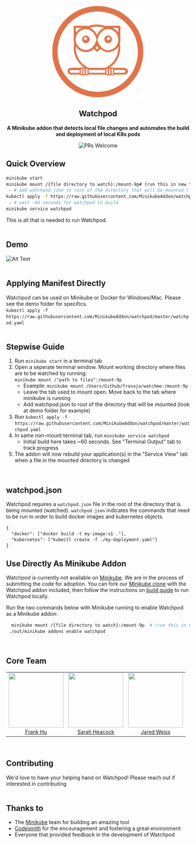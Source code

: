 <div align="center">
  <a href="https://github.com/MinikubeAddon/watchpod">
    <img height="250" width="250" src="https://github.com/MinikubeAddon/watchpod/blob/master/watchpodLogo.png">
  </a>

  ## Watchpod                                                                                                        
  **A Minikube addon that detects local file changes and automates the build and deployment of local K8s pods**

![PRs Welcome](https://img.shields.io/badge/PRs-welcome-brightgreen.svg)
</div>

[Minikube]: https://github.com/kubernetes/minikube
[Minikube clone]: https://github.com/MinikubeAddon/minikube
[build guide]: https://github.com/kubernetes/minikube/blob/master/docs/contributors/build_guide.md
[Codesmith]: https://www.codesmith.io/

## Quick Overview
```bash
minikube start 
minikube mount /{file directory to watch}:/mount-9p# (run this in new terminal tab. Keep open)  
 - # add watchpod.json to root of the directory that will be mounted (look at demo folder for example)
kubectl apply -f https://raw.githubusercontent.com/MinikubeAddon/watchpod/master/watchpod.yaml
 - # wait ~60 seconds for watchpod to build
minikube service watchpod
```

This is all that is needed to run Watchpod.  
<br>   

## Demo
![Alt Text](https://github.com/MinikubeAddon/watchpod/blob/master/watchpod-final.gif)  
<br>   

## Applying Manifest Directly
Watchpod can be used on Minikube or Docker for Windows/Mac. Please see the demo folder for specifics.   
`kubectl apply -f https://raw.githubusercontent.com/MinikubeAddon/watchpod/master/watchpod.yaml`  
<br>   

## Stepwise Guide
1. Run `minikube start` in a terminal tab
2. Open a seperate terminal window. Mount working directory where files are to be watched by running:  
`minikube mount /"path to files":/mount-9p`  
   * Example: `minikube mount /Users/Github/frasaja/watchme:/mount-9p`  
   * Leave the tab used to mount open. Move back to the tab where minikube is running  
   * Add watchpod.json to root of the directory that will be mounted (look at demo folder for example)
3. Run `kubectl apply -f https://raw.githubusercontent.com/MinikubeAddon/watchpod/master/watchpod.yaml`
4. In same non-mount terminal tab, run `minikube service watchpod`
   * Initial build here takes ~60 seconds. See "Terminal Output" tab to track progress
5. The addon will now rebuild your application(s) in the "Service View" tab when a file in the mounted directory is changed  
<br>   

## watchpod.json
Watchpod requires a `watchpod.json` file in the root of the directory that is being mounted (watched). `watchpod.json` indicates the commands that need to be run in order to build docker images and kubernetes objects.
```
{
  "docker": ["docker build -t my-image:v1 ."],
  "kubernetes": ["kubectl create -f ./my-deployment.yaml"]
}
```

## Use Directly As Minikube Addon
Watchpod is currently not available on [Minikube]. We are in the process of submitting the code for adoption.
You can fork our [Minikube clone] with the Watchpod addon included, then follow the instructions on [build guide] to run Watchpod locally.  

Run the two commands below with Minikube running to enable Watchpod as a Minikube addon:

```bash
  minikube mount /{file directory to watch}:/mount-9p  # (run this in new terminal tab. Keep open)
 ./out/minikube addons enable watchpod
```  
<br>   

<h2>Core Team</h2>
 <table>
  <tbody>
   <tr>
    <td align="center" valign="top">
     <img width="150" height="150" src="https://github.com/ASimpleHuman.png?s=150">
     <br>
     <a href="https://github.com/ASimpleHuman"> Frank Hu </a>
     <br>
     <!-- <a href="https://www.linkedin.com/in/frankjunhu/"> LinkedIn </a> -->
    </td>
    <td align="center" valign="top">
     <img width="150" height="150" src="https://github.com/sarahheacock.png?s=150">
     <br>
     <a href="https://github.com/sarahheacock"> Sarah Heacock </a>
     <br>
     <!-- <a href="https://www.linkedin.com/in/sarah-heacock-ab8677126"/> LinkedIn </a> -->  
    </td>
    <td align="center" valign="top">
     <img width="150" height="150" src="https://github.com/jmw1493.png?s=150">
     <br>
     <a href="https://github.com/jmw1493"> Jared Weiss </a>
     <br>
     <!-- <a href="https://www.linkedin.com/in/jaredmweiss/"> LinkedIn </a> -->
    </td>
   </tr>
  </tbody>
 </table>  
 <br>   

## Contributing
We'd love to have your helping hand on Watchpod! Please reach out if interested in contributing  
<br>   

## Thanks to
* The [Minikube] team for building an amazing tool    
* [Codesmith] for the encouragement and fostering a great environment   
* Everyone that provided feedback in the development of Watchpod    
